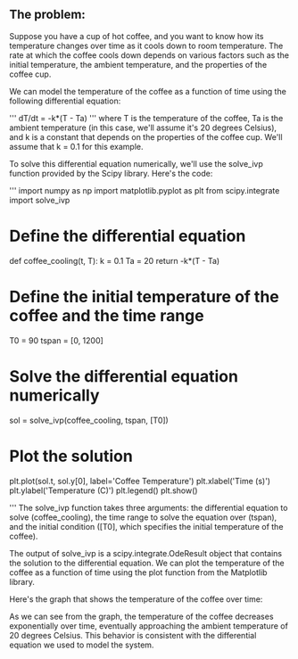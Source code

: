 ## The problem:

Suppose you have a cup of hot coffee, and you want to know how its temperature changes over time as it cools down to room temperature. The rate at which the coffee cools down depends on various factors such as the initial temperature, the ambient temperature, and the properties of the coffee cup.

We can model the temperature of the coffee as a function of time using the following differential equation:

'''
dT/dt = -k*(T - Ta)
'''
where T is the temperature of the coffee, Ta is the ambient temperature (in this case, we'll assume it's 20 degrees Celsius), and k is a constant that depends on the properties of the coffee cup. We'll assume that k = 0.1 for this example.

To solve this differential equation numerically, we'll use the solve_ivp function provided by the Scipy library. Here's the code:

'''
import numpy as np
import matplotlib.pyplot as plt
from scipy.integrate import solve_ivp

# Define the differential equation
def coffee_cooling(t, T):
    k = 0.1
    Ta = 20
    return -k*(T - Ta)

# Define the initial temperature of the coffee and the time range
T0 = 90
tspan = [0, 1200]

# Solve the differential equation numerically
sol = solve_ivp(coffee_cooling, tspan, [T0])

# Plot the solution
plt.plot(sol.t, sol.y[0], label='Coffee Temperature')
plt.xlabel('Time (s)')
plt.ylabel('Temperature (C)')
plt.legend()
plt.show()

'''
The solve_ivp function takes three arguments: the differential equation to solve (coffee_cooling), the time range to solve the equation over (tspan), and the initial condition ([T0], which specifies the initial temperature of the coffee).

The output of solve_ivp is a scipy.integrate.OdeResult object that contains the solution to the differential equation. We can plot the temperature of the coffee as a function of time using the plot function from the Matplotlib library.

Here's the graph that shows the temperature of the coffee over time:



As we can see from the graph, the temperature of the coffee decreases exponentially over time, eventually approaching the ambient temperature of 20 degrees Celsius. This behavior is consistent with the differential equation we used to model the system.
